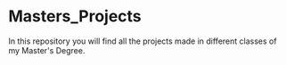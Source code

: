 # Masters_Projects
In this repository you will find all the projects made in different classes of my Master's Degree.
